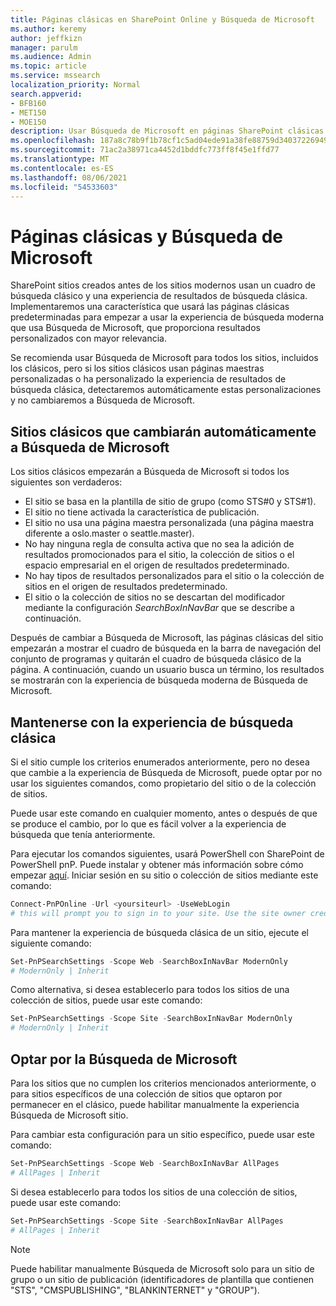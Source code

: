 ```yaml
---
title: Páginas clásicas en SharePoint Online y Búsqueda de Microsoft
ms.author: keremy
author: jeffkizn
manager: parulm
ms.audience: Admin
ms.topic: article
ms.service: mssearch
localization_priority: Normal
search.appverid:
- BFB160
- MET150
- MOE150
description: Usar Búsqueda de Microsoft en páginas SharePoint clásicas
ms.openlocfilehash: 187a8c78b9f1b78cf1c5ad04ede91a38fe88759d34037226949a441034cb13b9
ms.sourcegitcommit: 71ac2a38971ca4452d1bddfc773ff8f45e1ffd77
ms.translationtype: MT
ms.contentlocale: es-ES
ms.lasthandoff: 08/06/2021
ms.locfileid: "54533603"
---
```

# <a name="classic-pages-and-microsoft-search"></a>Páginas clásicas y Búsqueda de Microsoft

SharePoint sitios creados antes de los sitios modernos usan un cuadro de búsqueda clásico y una experiencia de resultados de búsqueda clásica. Implementaremos una característica que usará las páginas clásicas predeterminadas para empezar a usar la experiencia de búsqueda moderna que usa Búsqueda de Microsoft, que proporciona resultados personalizados con mayor relevancia.

Se recomienda usar Búsqueda de Microsoft para todos los sitios, incluidos los clásicos, pero si los sitios clásicos usan páginas maestras personalizadas o ha personalizado la experiencia de resultados de búsqueda clásica, detectaremos automáticamente estas personalizaciones y no cambiaremos a Búsqueda de Microsoft.

## <a name="classic-sites-that-will-automatically-switch-to-microsoft-search"></a>Sitios clásicos que cambiarán automáticamente a Búsqueda de Microsoft

Los sitios clásicos empezarán a Búsqueda de Microsoft si todos los siguientes son verdaderos:

* El sitio se basa en la plantilla de sitio de grupo (como STS#0 y STS#1).
* El sitio no tiene activada la característica de publicación.
* El sitio no usa una página maestra personalizada (una página maestra diferente a oslo.master o seattle.master).
* No hay ninguna regla de consulta activa que no sea la adición de resultados promocionados para el sitio, la colección de sitios o el espacio empresarial en el origen de resultados predeterminado.
* No hay tipos de resultados personalizados para el sitio o la colección de sitios en el origen de resultados predeterminado.
* El sitio o la colección de sitios no se descartan del modificador mediante la configuración *SearchBoxInNavBar* que se describe a continuación.

Después de cambiar a Búsqueda de Microsoft, las páginas clásicas del sitio empezarán a mostrar el cuadro de búsqueda en la barra de navegación del conjunto de programas y quitarán el cuadro de búsqueda clásico de la página. A continuación, cuando un usuario busca un término, los resultados se mostrarán con la experiencia de búsqueda moderna de Búsqueda de Microsoft.

## <a name="staying-with-the-classic-search-experience"></a>Mantenerse con la experiencia de búsqueda clásica

Si el sitio cumple los criterios enumerados anteriormente, pero no desea que cambie a la experiencia de Búsqueda de Microsoft, puede optar por no usar los siguientes comandos, como propietario del sitio o de la colección de sitios.

Puede usar este comando en cualquier momento, antes o después de que se produce el cambio, por lo que es fácil volver a la experiencia de búsqueda que tenía anteriormente.

Para ejecutar los comandos siguientes, usará PowerShell con SharePoint de PowerShell pnP. Puede instalar y obtener más información sobre cómo empezar [aquí](/powershell/sharepoint/sharepoint-pnp/sharepoint-pnp-cmdlets?view=sharepoint-ps). Iniciar sesión en su sitio o colección de sitios mediante este comando:

```powershell
Connect-PnPOnline -Url <yoursiteurl> -UseWebLogin
# this will prompt you to sign in to your site. Use the site owner credentials.
```

Para mantener la experiencia de búsqueda clásica de un sitio, ejecute el siguiente comando:

```powershell
Set-PnPSearchSettings -Scope Web -SearchBoxInNavBar ModernOnly
# ModernOnly | Inherit
```

Como alternativa, si desea establecerlo para todos los sitios de una colección de sitios, puede usar este comando:

```powershell
Set-PnPSearchSettings -Scope Site -SearchBoxInNavBar ModernOnly
# ModernOnly | Inherit
```

## <a name="opting-into-microsoft-search"></a>Optar por la Búsqueda de Microsoft

Para los sitios que no cumplen los criterios mencionados anteriormente, o para sitios específicos de una colección de sitios que optaron por permanecer en el clásico, puede habilitar manualmente la experiencia Búsqueda de Microsoft sitio.

Para cambiar esta configuración para un sitio específico, puede usar este comando:

```powershell
Set-PnPSearchSettings -Scope Web -SearchBoxInNavBar AllPages
# AllPages | Inherit
```

Si desea establecerlo para todos los sitios de una colección de sitios, puede usar este comando:

```powershell
Set-PnPSearchSettings -Scope Site -SearchBoxInNavBar AllPages
# AllPages | Inherit
```

> [!NOTE]
> Puede habilitar manualmente Búsqueda de Microsoft solo para un sitio de grupo o un sitio de publicación (identificadores de plantilla que contienen "STS", "CMSPUBLISHING", "BLANKINTERNET" y "GROUP").